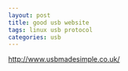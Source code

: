 ```yaml
---
layout: post
title: good usb website
tags: linux usb protocol
categories: usb
---
```


http://www.usbmadesimple.co.uk/
